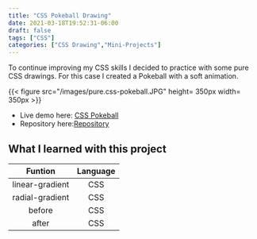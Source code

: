 ```yaml
---
title: "CSS Pokeball Drawing"
date: 2021-03-18T19:52:31-06:00
draft: false
tags: ["CSS"]
categories: ["CSS Drawing","Mini-Projects"]
---
```


To continue improving my CSS skills I decided to practice with some pure CSS drawings. For this case I created a Pokeball with a soft animation.

{{< figure src="/images/pure.css-pokeball.JPG" height= 350px width= 350px >}}

- Live demo here: [CSS Pokeball](https://jorgesolatre.github.io/Pure-CSS-Pokeball/)
- Repository here:[Repository](https://github.com/jorgesolatre/Pure-CSS-Pokeball)

## What I learned with this project

| Funtion | Language |
| :----:  | :-------------: |
| linear-gradient|CSS |
| radial-gradient| CSS |
| before| CSS |
| after| CSS|